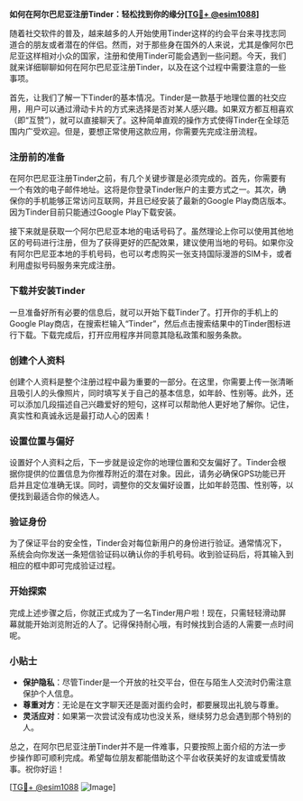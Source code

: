 **如何在阿尔巴尼亚注册Tinder：轻松找到你的缘分[[TG💪+ @esim1088](https://t.me/s/esim1088)]**

随着社交软件的普及，越来越多的人开始使用Tinder这样的约会平台来寻找志同道合的朋友或者潜在的伴侣。然而，对于那些身在国外的人来说，尤其是像阿尔巴尼亚这样相对小众的国家，注册和使用Tinder可能会遇到一些问题。今天，我们就来详细聊聊如何在阿尔巴尼亚注册Tinder，以及在这个过程中需要注意的一些事项。

首先，让我们了解一下Tinder的基本情况。Tinder是一款基于地理位置的社交应用，用户可以通过滑动卡片的方式来选择是否对某人感兴趣。如果双方都互相喜欢（即“互赞”），就可以直接聊天了。这种简单直观的操作方式使得Tinder在全球范围内广受欢迎。但是，要想正常使用这款应用，你需要先完成注册流程。

### 注册前的准备

在阿尔巴尼亚注册Tinder之前，有几个关键步骤是必须完成的。首先，你需要有一个有效的电子邮件地址。这将是你登录Tinder账户的主要方式之一。其次，确保你的手机能够正常访问互联网，并且已经安装了最新的Google Play商店版本。因为Tinder目前只能通过Google Play下载安装。

接下来就是获取一个阿尔巴尼亚本地的电话号码了。虽然理论上你可以使用其他地区的号码进行注册，但为了获得更好的匹配效果，建议使用当地的号码。如果你没有阿尔巴尼亚本地的手机号码，也可以考虑购买一张支持国际漫游的SIM卡，或者利用虚拟号码服务来完成注册。

### 下载并安装Tinder

一旦准备好所有必要的信息后，就可以开始下载Tinder了。打开你的手机上的Google Play商店，在搜索栏输入“Tinder”，然后点击搜索结果中的Tinder图标进行下载。下载完成后，打开应用程序并同意其隐私政策和服务条款。

### 创建个人资料

创建个人资料是整个注册过程中最为重要的一部分。在这里，你需要上传一张清晰且吸引人的头像照片，同时填写关于自己的基本信息，如年龄、性别等。此外，还可以添加几段描述自己兴趣爱好的短句，这样可以帮助他人更好地了解你。记住，真实性和真诚永远是最打动人心的因素！

### 设置位置与偏好

设置好个人资料之后，下一步就是设定你的地理位置和交友偏好了。Tinder会根据你提供的位置信息为你推荐附近的潜在对象。因此，请务必确保GPS功能已开启并且定位准确无误。同时，调整你的交友偏好设置，比如年龄范围、性别等，以便找到最适合你的候选人。

### 验证身份

为了保证平台的安全性，Tinder会对每位新用户的身份进行验证。通常情况下，系统会向你发送一条短信验证码以确认你的手机号码。收到验证码后，将其输入到相应的框中即可完成验证过程。

### 开始探索

完成上述步骤之后，你就正式成为了一名Tinder用户啦！现在，只需轻轻滑动屏幕就能开始浏览附近的人了。记得保持耐心哦，有时候找到合适的人需要一点时间呢。

### 小贴士

- **保护隐私**：尽管Tinder是一个开放的社交平台，但在与陌生人交流时仍需注意保护个人信息。
- **尊重对方**：无论是在文字聊天还是面对面约会时，都要展现出礼貌与尊重。
- **灵活应对**：如果第一次尝试没有成功也没关系，继续努力总会遇到那个特别的人。

总之，在阿尔巴尼亚注册Tinder并不是一件难事，只要按照上面介绍的方法一步步操作即可顺利完成。希望每位朋友都能借助这个平台收获美好的友谊或爱情故事。祝你好运！

[[TG💪+ @esim1088](https://t.me/s/esim1088) ![Image](https://i.postimg.cc/4NQfJmqS/Snipaste-2025-05-13-00-14-12.png)]